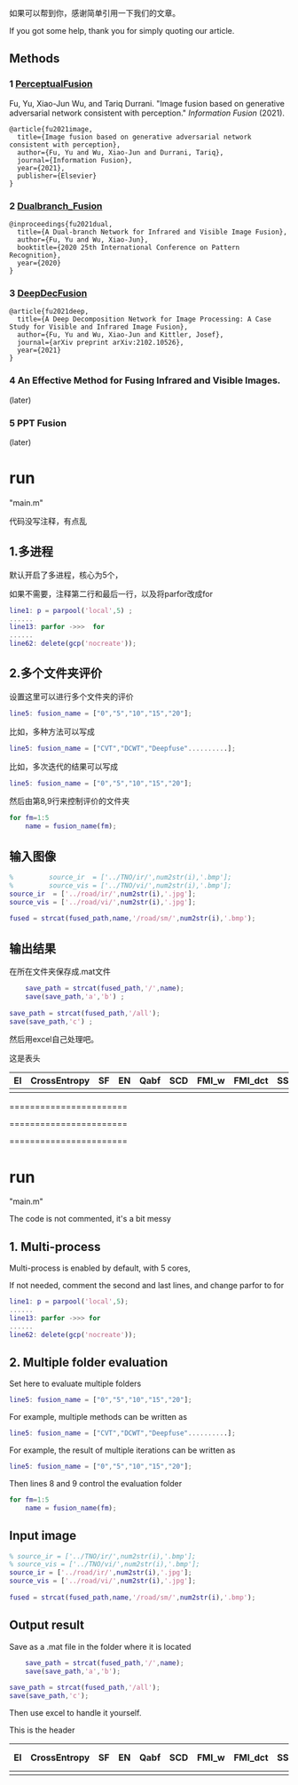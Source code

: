 如果可以帮到你，感谢简单引用一下我们的文章。

If you got some help, thank you for simply quoting our article. 

## Methods

### 1 [PerceptualFusion](https://github.com/thfylsty/imagefusion_Perceptual_FusionGan)

Fu, Yu, Xiao-Jun Wu, and Tariq Durrani. "Image fusion based on generative adversarial network consistent with perception." *Information Fusion* (2021).

```
@article{fu2021image,
  title={Image fusion based on generative adversarial network consistent with perception},
  author={Fu, Yu and Wu, Xiao-Jun and Durrani, Tariq},
  journal={Information Fusion},
  year={2021},
  publisher={Elsevier}
}
```

### 2 [Dualbranch_Fusion](https://github.com/thfylsty/ImageFusion_Dualbranch_Fusion)

```
@inproceedings{fu2021dual,
  title={A Dual-branch Network for Infrared and Visible Image Fusion},
  author={Fu, Yu and Wu, Xiao-Jun},
  booktitle={2020 25th International Conference on Pattern Recognition},
  year={2020}
}
```

### 3 [DeepDecFusion](https://github.com/thfylsty/ImageFusion_DeepDecFusion)

```
@article{fu2021deep,
  title={A Deep Decomposition Network for Image Processing: A Case Study for Visible and Infrared Image Fusion},
  author={Fu, Yu and Wu, Xiao-Jun and Kittler, Josef},
  journal={arXiv preprint arXiv:2102.10526},
  year={2021}
}
```



### 4 An Effective Method for Fusing Infrared and Visible Images. 

(later)

### 5  PPT Fusion

(later)







# run

"main.m"

代码没写注释，有点乱

## 1.多进程 

默认开启了多进程，核心为5个，

如果不需要，注释第二行和最后一行，以及将parfor改成for


```matlab
line1: p = parpool('local',5) ;
......
line13: parfor ->>>  for
......
line62: delete(gcp('nocreate'));
```

## 2.多个文件夹评价

设置这里可以进行多个文件夹的评价


```matlab
line5: fusion_name = ["0","5","10","15","20"];
```

比如，多种方法可以写成


```matlab
line5: fusion_name = ["CVT","DCWT","Deepfuse"..........];
```

比如，多次迭代的结果可以写成


```matlab
line5: fusion_name = ["0","5","10","15","20"];
```

然后由第8,9行来控制评价的文件夹

```matlab
for fm=1:5
    name = fusion_name(fm);
```

## 输入图像

```matlab
%         source_ir  = ['../TNO/ir/',num2str(i),'.bmp'];
%         source_vis = ['../TNO/vi/',num2str(i),'.bmp'];
source_ir  = ['../road/ir/',num2str(i),'.jpg'];
source_vis = ['../road/vi/',num2str(i),'.jpg'];
        
fused = strcat(fused_path,name,'/road/sm/',num2str(i),'.bmp');

```

## 输出结果

在所在文件夹保存成.mat文件

```matlab
    save_path = strcat(fused_path,'/',name);
    save(save_path,'a','b') ;
    
save_path = strcat(fused_path,'/all');
save(save_path,'c') ;
```

然后用excel自己处理吧。

这是表头

| EI   | CrossEntropy | SF   | EN   | Qabf | SCD  | FMI_w | FMI_dct | SSIM | MS_SSIM | FMI_pixel | Nabf | MI   | VIF  | SD   | EN   | DF   | QSF  | QMI  | QS   | QY   | QC   | QNCIE | Q^{AB/F} | AG   | MIabf | QG   | CC   | VIFF | QP   | QW   | QE   | QCV  | QCB  |
| ---- | ------------ | ---- | ---- | ---- | ---- | ----- | ------- | ---- | ------- | --------- | ---- | ---- | ---- | ---- | ---- | ---- | ---- | ---- | ---- | ---- | ---- | ----- | -------- | ---- | ----- | ---- | ---- | ---- | ---- | ---- | ---- | ---- | ---- |
|      |              |      |      |      |      |       |         |      |         |           |      |      |      |      |      |      |      |      |      |      |      |       |          |      |       |      |      |      |      |      |      |      |      |



=======================

=======================

=======================



# run

"main.m"

The code is not commented, it's a bit messy

## 1. Multi-process

Multi-process is enabled by default, with 5 cores,

If not needed, comment the second and last lines, and change parfor to for


```matlab
line1: p = parpool('local',5);
......
line13: parfor ->>> for
......
line62: delete(gcp('nocreate'));
```

## 2. Multiple folder evaluation

Set here to evaluate multiple folders


```matlab
line5: fusion_name = ["0","5","10","15","20"];
```

For example, multiple methods can be written as


```matlab
line5: fusion_name = ["CVT","DCWT","Deepfuse"..........];
```

For example, the result of multiple iterations can be written as


```matlab
line5: fusion_name = ["0","5","10","15","20"];
```

Then lines 8 and 9 control the evaluation folder

```matlab
for fm=1:5
    name = fusion_name(fm);
```

## Input image

```matlab
% source_ir = ['../TNO/ir/',num2str(i),'.bmp'];
% source_vis = ['../TNO/vi/',num2str(i),'.bmp'];
source_ir = ['../road/ir/',num2str(i),'.jpg'];
source_vis = ['../road/vi/',num2str(i),'.jpg'];
        
fused = strcat(fused_path,name,'/road/sm/',num2str(i),'.bmp');

```

## Output result

Save as a .mat file in the folder where it is located

```matlab
    save_path = strcat(fused_path,'/',name);
    save(save_path,'a','b');
    
save_path = strcat(fused_path,'/all');
save(save_path,'c');
```

Then use excel to handle it yourself.

This is the header

| EI   | CrossEntropy | SF   | EN   | Qabf | SCD  | FMI_w | FMI_dct | SSIM | MS_SSIM | FMI_pixel | Nabf | MI   | VIF  | SD   | EN   | DF   | QSF  | QMI  | QS   | QY   | QC   | QNCIE | Q^{ AB/F} | AG   | MIabf | QG   | CC   | VIFF | QP   | QW   | QE   | QCV  | QCB  |
| ---- | ------------ | ---- | ---- | ---- | ---- | ----- | ------- | ---- | ------- | --------- | ---- | ---- | ---- | ---- | ---- | ---- | ---- | ---- | ---- | ---- | ---- | ----- | --------- | ---- | ----- | ---- | ---- | ---- | ---- | ---- | ---- | ---- | ---- |
|      |              |      |      |      |      |       |         |      |         |           |      |      |      |      |      |      |      |      |      |      |      |       |           |      |       |      |      |      |      |      |      |      |      |